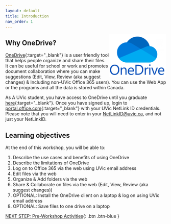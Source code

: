 ```yaml
---
layout: default
title: Introduction 
nav_order: 1
---
```


<img src="images/onedrive-logo.png" style="float:right;width:180px;" alt="OneDrive Logo">

## Why OneDrive? 

[OneDrive](https://portal.office.com/){:target="_blank"} is a user friendly tool that helps people organize and share their files. It can be useful for school or work and promotes document collaboration where you can make suggestions (Edit, View, Review (aka suggest changes) & Including non-UVic Office 365 users). You can use the Web App or the programs and all the data is stored within Canada. 

As A UVic student, you have access to OneDrive until you graduate [here](https://onlineservices.uvic.ca/){:target="_blank"}. Once you have signed up, login to [portal.office.com](portal.office.com){:target="_blank"} with your UVic NetLink ID credentials. Please note that you will need to enter in your NetLinkID@uvic.ca, and not just your NetLinkID.

## Learning objectives

At the end of this workshop, you will be able to:

1. Describe the use cases and benefits of using OneDrive
2. Describe the limitations of OneDrive
3. Log on to Office 365 via the web using UVic email address
4. Edit files via the web
5. Organize & Add folders via the web
6. Share & Collaborate on files via the web (Edit, View, Review (aka suggest changes))
7. OPTIONAL: Install the OneDrive client on a laptop & log on using UVic email address
8. OPTIONAL: Save files to one drive on a laptop

 
[NEXT STEP: Pre-Workshop Activities](pre-workshop.html){: .btn .btn-blue }
